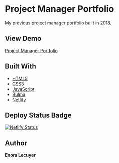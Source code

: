 # Project Manager Portfolio

My previous project manager portfolio built in 2018. 

## View Demo

[Project Manager Portfolio](https://pmprojectmanager.netlify.app/)

## Built With

* [HTML5](https://en.wikipedia.org/wiki/HTML5)
* [CSS3](https://en.wikipedia.org/wiki/Cascading_Style_Sheets#CSS_3)
* [JavaScript](https://en.wikipedia.org/wiki/JavaScript)
* [Bulma](https://bulma.io/)
* [Netlify](https://app.netlify.com/)

## Deploy Status Badge

[![Netlify Status](https://api.netlify.com/api/v1/badges/2d262b83-e238-4b31-ad93-4dde0b4d57a4/deploy-status)](https://app.netlify.com/sites/pmprojectmanager/deploys)

## Author

**Enora Lecuyer** 

